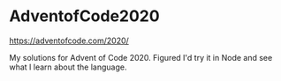 # AdventofCode2020
https://adventofcode.com/2020/

My solutions for Advent of Code 2020. Figured I'd try it in Node and see what I learn about the language.